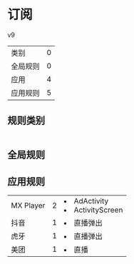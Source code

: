 # 订阅

v9

|||
| - |:-:|
|类别|0|
|全局规则|0|
|应用|4|
|应用规则|5|

## 规则类别

|||
| - |:-:|


## 全局规则



## 应用规则

||||
| - |:-:|-|
|MX Player|2|<li>AdActivity<li>ActivityScreen|
|抖音|1|<li>直播弹出|
|虎牙|1|<li>直播弹出|
|美团|1|<li>直播|
